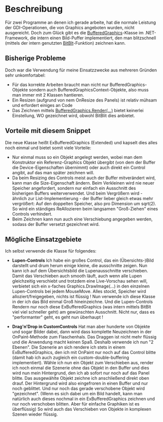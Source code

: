 Beschreibung
============

Für zwei Programme an denen ich gerade arbeite, hat die normale Leistung der GDI-Operationen, die von Graphics angeboten wurden, nicht ausgereicht.
Doch zum Glück gibt es die [BufferedGraphics](http://msdn.microsoft.com/de-de/library/system.drawing.bufferedgraphics.aspx)-Klasse im .NET-Framework, die intern einen Bild-Puffer implementiert, den man blitzschnell (mittels der intern genutzten  [BitBlt](http://msdn.microsoft.com/en-us/library/dd183370%28VS.85%29.aspx)-Funktion) zeichnen kann.

Bisherige Probleme
------------------
Doch war die Verwendung für meine Einsatzzwecke aus mehreren Gründen sehr unkomfortabel:

* Für das korrekte Arbeiten braucht man nicht nur BufferedGraphics-Objekte sondern auch BufferedGraphicsContext-Objekte, also muss man immer mit 2 Klassen hantieren.
* Ein Resizen (aufgrund von nem OnResize des Panels) ist relativ mühsam und erfordert einiges an Code
* Das Zeichnen mittels [BufferedGraphics.Render(...)](http://msdn.microsoft.com/de-de/library/system.drawing.bufferedgraphics.render.aspx) bietet keinerlei Einstellung, WO gezeichnet wird, obwohl BitBlit dies anbietet.

Vorteile mit diesem Snippet
---------------------------
Die neue Klasse heißt ExBufferedGraphics (Extended) und kapselt dies alles noch einmal und bietet somit viele Vorteile:

* Nur einmal muss so ein Objekt angelegt werden, wobei man dem Konstruktor ein Referenz-Graphics Objekt übergibt (von dem der Buffer die Device-Eigenschaften übernimmt) oder auch direkt ein Control angibt, auf das man später zeichnen will. 
* Da beim Resizing des Controls meist auch der Buffer mitverändert wird, kann man die Size-Eigenschaft ändern. Beim Verkleinen wird nie neuer Speicher angefordert, sondern nur einfach ein Ausschnitt des bisherigen Buffers weiterverwendet.
Und beim Vergrößern wird - ähnlich zur List-Implementierung - der Buffer lieber gleich etwas mehr vergrößert: Auf den doppelten Speicher, also pro Dimension um sqrt(2). So wird ein ständiges ReAllozieren beim langsamen "Groß-Ziehen" eines Controls verhindert.
* Beim Zeichnen kann nun auch eine Verschiebung angegeben werden, sodass der Buffer versetzt gezeichnet wird.

Mögliche Einsatzgebiete
-----------------------
Ich selbst verwende die Klasse für folgendes:

* **Lupen-Controls**
Ich habe ein großes Control, das ein (Übersichts-)Bild darstellt und drum herum einige kleine, die ausschnitte zeigen. Nun kann ich auf dem Übersichtsbild die Lupenausschnitte verschieben. Damit das Verschieben auch smooth läuft, auch wenn alle Lupen gleichzeitig verschiebt und trotzdem eine Live-Vorschau sehen will, verbietet sich ein x-faches Graphics.DrawImage(...) in den einzelnen Lupen-Controls bei jedem MouseMove.
Alles stockt, Speicher wird alloziert/freigegeben, nichts ist flüssig ! 
Nun verwende ich diese Klasse in der ich das Bild einmal Groß hineinzeichne. Und die Lupen-Controls Rendern nur noch diese ExBufferedGraphics (was intern mittels BitBlt viel viel schneller geht) am gewünschten Ausschnitt.
Nicht nur, dass es "performanter" geht, es geht nun überhaupt !

* **Drag'n'Drop in CustomControls**
Hat man aber hunderte von Objekte und sogar Bilder dabei, dann wird dass komplette Neuzeichnen in der OnPaint-Methode zum Flaschenhals. Das Draggen ist nicht mehr flüssig und die Anwendung macht keinen Spaß.
Deshalb verwende ich nun "2 Ebenen". 
Die Szenerie an sich rendere ich stets in einem ExBufferedGraphics, den ich mit OnPaint nur noch auf das Control blitte (damit hab ich auch zugleich ein custom-double-buffering implementiert).
Wähle ich nun ein Objekt zum Verschieben aus, render ich noch einmal die Szenerie ohne das Objekt in den Buffer und dies wird nun mein Hintergrund, den ich ab sofort nur noch auf das Panel blitte. Das ausgewählte Objekt zeichne ich anschließend direkt oben drauf.
Der Hintergrund wird also eingefroren in einen Buffer und nur noch geblittet. Und nur noch das gerade verschobene Objekt wird "gezeichnet".
(Wenn es sich dabei um ein Bild handelt, kann man natürlich auch dieses nochmal in ein ExBufferedGraphics zeichnen und nur noch verschoben blitten. Aber für einfache Graphiken ist es überflüssig)
So wird auch das Verschieben von Objekte in komplexen Szenen wieder flüssig.
